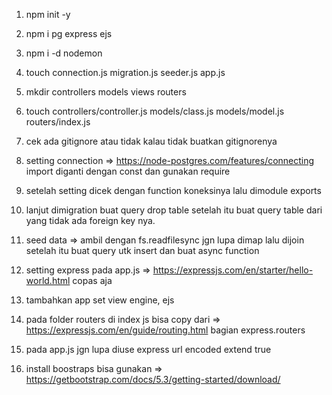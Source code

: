 1. npm init -y
2. npm i pg express ejs
3. npm i -d nodemon
4. touch connection.js migration.js seeder.js app.js
5. mkdir controllers models views routers
6. touch controllers/controller.js models/class.js models/model.js routers/index.js
7. cek ada gitignore atau tidak kalau tidak buatkan gitignorenya
8. setting connection => https://node-postgres.com/features/connecting import diganti dengan const dan gunakan require
9. setelah setting dicek dengan function koneksinya lalu dimodule exports
10. lanjut dimigration buat query drop table setelah itu buat query table dari yang tidak ada foreign key nya.

11. seed data => ambil dengan fs.readfilesync jgn lupa dimap lalu dijoin setelah itu buat query utk insert dan buat async function
12. setting express pada app.js => https://expressjs.com/en/starter/hello-world.html copas aja

13. tambahkan app set view engine, ejs

14. pada folder routers di index js bisa copy dari => https://expressjs.com/en/guide/routing.html bagian express.routers

15. pada app.js jgn lupa diuse express url encoded extend true

16. install boostraps bisa gunakan => https://getbootstrap.com/docs/5.3/getting-started/download/
